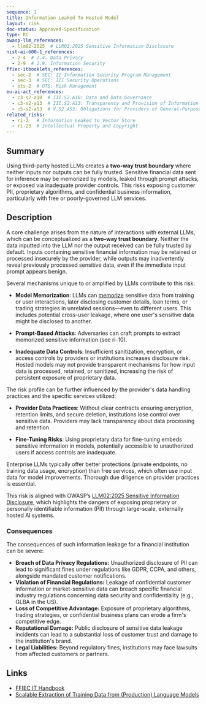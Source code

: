```yaml
---
sequence: 1
title: Information Leaked To Hosted Model
layout: risk
doc-status: Approved-Specification
type: RC
owasp-llm_references:
  - llm02-2025  # LLM02:2025 Sensitive Information Disclosure
nist-ai-600-1_references:
  - 2-4  # 2.4. Data Privacy
  - 2-9  # 2.9. Information Security
ffiec-itbooklets_references:
  - sec-2  # SEC: II Information Security Program Management
  - sec-3  # SEC: III Security Operations
  - ots-2  # OTS: Risk Management
eu-ai-act_references:
  - c3-s2-a10  # III.S2.A10: Data and Data Governance
  - c3-s2-a13  # III.S2.A13: Transparency and Provision of Information to Deployers
  - c5-s2-a53  # V.S2.A53: Obligations for Providers of General-Purpose AI Models
related_risks:
  - ri-2   # Information Leaked to Vector Store
  - ri-23  # Intellectual Property and Copyright
---
```

## Summary

Using third-party hosted LLMs creates a **two-way trust boundary** where neither inputs nor outputs can be fully trusted. Sensitive financial data sent for inference may be memorized by models, leaked through prompt attacks, or exposed via inadequate provider controls. This risks exposing customer PII, proprietary algorithms, and confidential business information, particularly with free or poorly-governed LLM services.

## Description

A core challenge arises from the nature of interactions with external LLMs, which can be conceptualized as a **two-way trust boundary**. Neither the data inputted into the LLM nor the output received can be fully trusted by default. Inputs containing sensitive financial information may be retained or processed insecurely by the provider, while outputs may inadvertently reveal previously processed sensitive data, even if the immediate input prompt appears benign.

Several mechanisms unique to or amplified by LLMs contribute to this risk:

*   **Model Memorization**: LLMs can [memorize](https://arxiv.org/pdf/2310.18362) sensitive data from training or user interactions, later disclosing customer details, loan terms, or trading strategies in unrelated sessions—even to different users. This includes potential cross-user leakage, where one user's sensitive data might be disclosed to another.

*   **Prompt-Based Attacks**: Adversaries can craft prompts to extract memorized sensitive information (see ri-10).

*   **Inadequate Data Controls**: Insufficient sanitization, encryption, or access controls by providers or institutions increases disclosure risk. Hosted models may not provide transparent mechanisms for how input data is processed, retained, or sanitized, increasing the risk of persistent exposure of proprietary data.

The risk profile can be further influenced by the provider's data handling practices and the specific services utilized:

*   **Provider Data Practices**: Without clear contracts ensuring encryption, retention limits, and secure deletion, institutions lose control over sensitive data. Providers may lack transparency about data processing and retention.

*   **Fine-Tuning Risks**: Using proprietary data for fine-tuning embeds sensitive information in models, potentially accessible to unauthorized users if access controls are inadequate.

Enterprise LLMs typically offer better protections (private endpoints, no training data usage, encryption) than free services, which often use input data for model improvements. Thorough due diligence on provider practices is essential.

This risk is aligned with OWASP’s [LLM02:2025 Sensitive Information Disclosure](https://genai.owasp.org/llmrisk/llm02-sensitive-information-disclosure/), which highlights the dangers of exposing proprietary or personally identifiable information (PII) through large-scale, externally hosted AI systems.

### Consequences

The consequences of such information leakage for a financial institution can be severe:
* **Breach of Data Privacy Regulations:** Unauthorized disclosure of PII can lead to significant fines under regulations like GDPR, CCPA, and others, alongside mandated customer notifications.
* **Violation of Financial Regulations:** Leakage of confidential customer information or market-sensitive data can breach specific financial industry regulations concerning data security and confidentiality (e.g., GLBA in the US).
* **Loss of Competitive Advantage:** Exposure of proprietary algorithms, trading strategies, or confidential business plans can erode a firm's competitive edge.
* **Reputational Damage:** Public disclosure of sensitive data leakage incidents can lead to a substantial loss of customer trust and damage to the institution's brand.
* **Legal Liabilities:** Beyond regulatory fines, institutions may face lawsuits from affected customers or partners.

## Links

- [FFIEC IT Handbook](https://ithandbook.ffiec.gov/)
- [Scalable Extraction of Training Data from (Production) Language Models](https://arxiv.org/abs/2311.17035)
